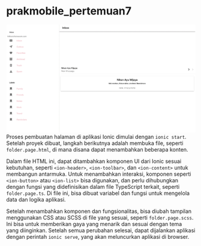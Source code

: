 # prakmobile_pertemuan7
![Logout](assets/ionic.png)
Proses pembuatan halaman di aplikasi Ionic dimulai dengan `ionic start`. Setelah proyek dibuat, langkah berikutnya adalah membuka file, seperti `folder.page.html`, di mana disana dapat menambahkan beberapa konten.

Dalam file HTML ini, dapat ditambahkan komponen UI dari Ionic sesuai kebutuhan, seperti `<ion-header>`, `<ion-toolbar>`, dan `<ion-content>` untuk membangun antarmuka. Untuk menambahkan interaksi, komponen seperti `<ion-button>` atau `<ion-list>` bisa digunakan, dan perlu dihubungkan dengan fungsi yang didefinisikan dalam file TypeScript terkait, seperti `folder.page.ts`. Di file ini, bisa dibuat variabel dan fungsi untuk mengelola data dan logika aplikasi.

Setelah menambahkan komponen dan fungsionalitas, bisa diubah tampilan menggunakan CSS atau SCSS di file yang sesuai, seperti `folder.page.scss`. Ini bisa untuk memberikan gaya yang menarik dan sesuai dengan tema yang diinginkan. Setelah semua perubahan selesai, dapat dijalankan aplikasi dengan perintah `ionic serve`, yang akan meluncurkan aplikasi di browser.
